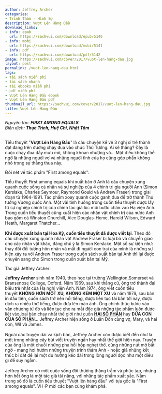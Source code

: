 ```yaml
---
author: Jeffrey Archer
categories:
- Trinh Thám - Hình Sự
description: Vượt Lên Hàng Đầu
download_links:
- info: epub
  url: https://sachvui.com/download/epub/5140
- info: mobi
  url: https://sachvui.com/download/mobi/5141
- info: pdf
  url: https://sachvui.com/download/pdf/5142
image: https://sachvui.com/cover/2017/vuot-len-hang-dau.jpg
layout: post
permalink: /vuot-len-hang-dau.html
tags:
- tải sách miễn phí
- tải sách nhanh
- tải ebooks miễn phí
- pdf miễn phí
- Vượt Lên Hàng Đầu ebook
- Vượt Lên Hàng Đầu pdf
thumbnail_url: https://sachvui.com/cover/2017/vuot-len-hang-dau.jpg
title: Vượt Lên Hàng Đầu
---
```


 <div class="item-desc text-justify"> <p><em>Nguyên tác: </em><strong><em>FIRST AMONG EQUALS</em></strong><br><em>Biên dịch: </em><strong><em>Thục Trinh, Huệ Chi, Nhật Tâm</em></strong><br> </p><p>Tiểu thuyết "<strong>Vượt Lên Hàng Đầu</strong>" là câu chuyện kể về 3 nghị sĩ trẻ thành đạt đang trên đường chạy đua vào chức Thủ Tướng. Ai sẽ thắng? Đây là cuộc chạy đua đầy mưu mô, không khoan nhượng và... Một điều không thể ngờ là những người vợ và những người tình của họ cũng góp phần không nhỏ trong sự thắng thua này.</p><p>Đôi nét về tác phẩm "First among equals":</p><p>Tiểu thuyết First among equals khi xuất bản ở Anh là câu chuyện xung quanh cuộc sống cá nhân và sự nghiệp của 4 chính trị gia người Anh (Simon Kerslake, Charles Seymour, Raymond Gould và Andrew Fraser) trong giai đoạn từ 1964-1991. Tác phẩm xoay quanh cuộc ganh đua để trở thành Thủ tướng Vương quốc Anh. Một vài tình huống trong cuốn tiểu thuyết được lấy từ sự nghiệp chính trị của chính tác giả lúc mới bước chân vào Hạ viện Anh. Trong cuốn tiểu thuyết cũng xuất hiện các nhân vật chính trị của nước Anh bao gồm cả Winston Churchill, Alec Douglas-Home, Harold Wilson, Edward Heath, Margaret Thatcher... <br><br><strong>Khi được xuất bản tại Hoa Kỳ, cuốn tiểu thuyết đã được viết lại</strong>. Theo đó câu chuyện xung quanh nhân vật Andrew Fraser bị loại bỏ và chuyển giao cho các nhân vật khác, đáng chú ý là Simon Kerslake. Một số sự kiện như: thay đổi đối tượng hôn nhân và mất đi người con trai của mình là những sự kiện xảy ra với Andrew Fraser trong cuốn sách xuất bản tại Anh thì lại được chuyển sang cho Simon trong cuốn xuất bản tại Mỹ.</p><p>Tác giả Jeffrey Archer:</p><p><strong>Jeffrey Archer</strong> sinh năm 1940, theo học tại trường Wellington,Somerset và Bransenose College, Oxford. Năm 1969, sau khi thắng cử, ông trở thành đại biểu trẻ nhất của Hạ nghị viện Anh. Năm 1974, ông viết cuốn tiểu thuyết <strong>KHÔNG HƠN MỘT XU, KHÔNG KÉM MỘT XU</strong> và năm 1976, sau bản in đầu tiên, cuốn sách trở nên nổi tiếng, được liên tục tái bản tới nay, được dịch ra nhiều thứ tiếng, được đưa lên màn ảnh. Ông chính thức bước vào văn chương từ đó và liên tục cho ra mắt độc giả những tác phẩm luôn được liệt vào loại bán chạy nhất thế giới như cuốn <a href="https://sachvui.com/ebook/hai-so-phan-jeffrey-archer.1101.html"><strong>HAI SỐ PHẬN</strong></a> hay <strong>ĐỨA CON CỦA SỐ PHẬN</strong>... Jeffrey Archer hiện sống ở Luân Ðôn cùng vợ, Mary, và hai con, Wil và James. <br><br>Ngoài các truyện dài và kịch bản, Jeffrey Archer còn được biết đến như là một trong những cây bút viết truyện ngắn hay nhất thế giới hiện nay. Truyện của ông là một chuỗi những pha hồi hộp nghẹt thở, cùng những nút mở bất ngờ - mang hơi hướm những truyện trinh thám Anh - hoặc giả những kết thúc bi đát để lại một dư hưởng kéo dài trong lòng người đọc như một điều gì để suy ngẫm. <br><br>Jeffrey Archer có một cuộc sống đời thường thăng trầm và phức tạp, nhưng hơn hết ông là một tác giả tài năng, với những tác phẩm xuất sắc. Nằm trong số đó là cuốn tiểu thuyết "Vượt lên hàng đầu" với tựa gốc là "First among equals". VH-P mời các bạn cùng khám phá.</p> </div>